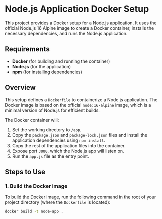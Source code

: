 # Node.js Application Docker Setup

This project provides a Docker setup for a Node.js application. It uses the official Node.js 16 Alpine image to create a Docker container, installs the necessary dependencies, and runs the Node.js application.

## Requirements

- **Docker** (for building and running the container)
- **Node.js** (for the application)
- **npm** (for installing dependencies)

## Overview

This setup defines a `Dockerfile` to containerize a Node.js application. The Docker image is based on the official `node:16-alpine` image, which is a minimal version of Node.js for efficient builds.

The Docker container will:

1. Set the working directory to `/app`.
2. Copy the `package.json` and `package-lock.json` files and install the application dependencies using `npm install`.
3. Copy the rest of the application files into the container.
4. Expose port `3000`, which the Node.js app will listen on.
5. Run the `app.js` file as the entry point.

## Steps to Use

### 1. Build the Docker image

To build the Docker image, run the following command in the root of your project directory (where the `Dockerfile` is located):

```bash
docker build -t node-app .
